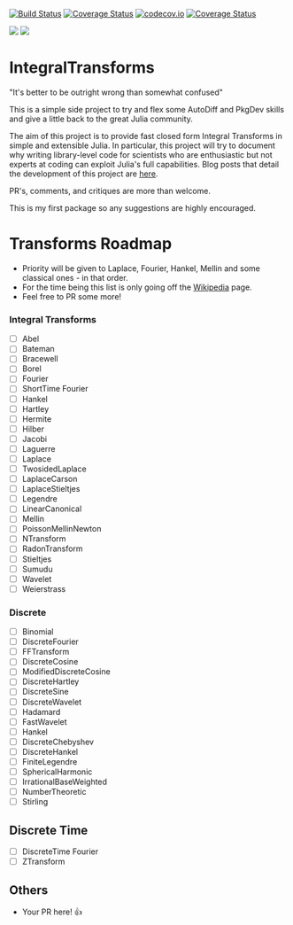 [![Build Status](https://travis-ci.org/miguelraz/IntegralTransforms.jl.svg?branch=master)](https://travis-ci.org/miguelraz/IntegralTransforms.jl) [![Coverage Status](https://coveralls.io/repos/miguelraz/IntegralTransforms.jl/badge.svg?branch=master&service=github)](https://coveralls.io/github/miguelraz/IntegralTransforms.jl?branch=master) [![codecov.io](http://codecov.io/github/miguelraz/IntegralTransforms.jl/coverage.svg?branch=master)](http://codecov.io/github/miguelraz/IntegralTransforms.jl?branch=master) [![Coverage Status](https://coveralls.io/repos/github/miguelraz/IntegralTransforms.jl/badge.svg?branch=master)](https://coveralls.io/github/miguelraz/IntegralTransforms.jl?branch=master)

[![](https://img.shields.io/badge/docs-stable-blue.svg)](https://miguelraz.github.io/IntegralTransforms.jl/stable) [![](https://img.shields.io/badge/docs-latest-blue.svg)](https://miguelraz.github.io/IntegralTransforms.jl/latest)

# IntegralTransforms

"It's better to be outright wrong than somewhat confused"

This is a simple side project to try and flex some AutoDiff and PkgDev skills and give a little back to the great Julia community.

The aim of this project is to provide fast closed form Integral Transforms in simple and extensible Julia.
In  particular, this project will try to document why writing library-level code for scientists who
are enthusiastic but not experts at coding can exploit Julia's full capabilities.
Blog posts that detail the development of this project are [here](lmgtfy.com).

PR's, comments, and critiques are more than welcome.

This is my first package so any suggestions are highly encouraged.

# Transforms Roadmap

- Priority will be given to Laplace, Fourier, Hankel, Mellin and some classical ones - in that order.
- For the time being this list is only going off the [Wikipedia](https://en.wikipedia.org/wiki/List_of_transforms) page.
- Feel free to PR some more!

### Integral Transforms

- [ ] Abel
- [ ] Bateman
- [ ] Bracewell
- [ ] Borel
- [ ] Fourier
- [ ] ShortTime Fourier
- [ ] Hankel
- [ ] Hartley
- [ ] Hermite
- [ ] Hilber
- [ ] Jacobi
- [ ] Laguerre
- [ ] Laplace
- [ ] TwosidedLaplace
- [ ] LaplaceCarson
- [ ] LaplaceStieltjes
- [ ] Legendre
- [ ] LinearCanonical
- [ ] Mellin
- [ ] PoissonMellinNewton
- [ ] NTransform
- [ ] RadonTransform
- [ ] Stieltjes
- [ ] Sumudu
- [ ] Wavelet
- [ ] Weierstrass

### Discrete

- [ ] Binomial
- [ ] DiscreteFourier
- [ ] FFTransform
- [ ] DiscreteCosine
- [ ] ModifiedDiscreteCosine
- [ ] DiscreteHartley
- [ ] DiscreteSine
- [ ] DiscreteWavelet
- [ ] Hadamard
- [ ] FastWavelet
- [ ] Hankel
- [ ] DiscreteChebyshev
- [ ] DiscreteHankel
- [ ] FiniteLegendre
- [ ] SphericalHarmonic
- [ ] IrrationalBaseWeighted
- [ ] NumberTheoretic
- [ ] Stirling

## Discrete Time

- [ ] DiscreteTime Fourier
- [ ] ZTransform

## Others

- Your PR here! 👍

